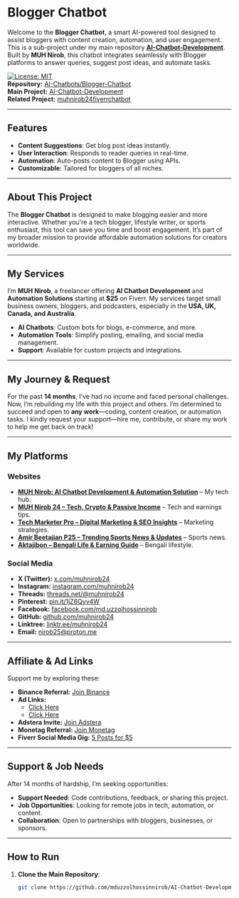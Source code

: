 # Blogger Chatbot

Welcome to the **Blogger Chatbot**, a smart AI-powered tool designed to assist bloggers with content creation, automation, and user engagement. This is a sub-project under my main repository **[AI-Chatbot-Development](https://github.com/mduzzolhossinnirob/AI-Chatbot-Development)**. Built by **MUH Nirob**, this chatbot integrates seamlessly with Blogger platforms to answer queries, suggest post ideas, and automate tasks.

[![License: MIT](https://img.shields.io/badge/License-MIT-yellow.svg)](https://opensource.org/licenses/MIT)  
**Repository:** [AI-Chatbots/Blogger-Chatbot](https://github.com/mduzzolhossinnirob/AI-Chatbot-Development/tree/main/AI-Chatbots/Blogger-Chatbot)  
**Main Project:** [AI-Chatbot-Development](https://github.com/mduzzolhossinnirob/AI-Chatbot-Development)  
**Related Project:** [muhnirob24fiverrchatbot](https://github.com/mduzzolhossinnirob/muhnirob24fiverrchatbot)

---

## Features

- **Content Suggestions**: Get blog post ideas instantly.
- **User Interaction**: Responds to reader queries in real-time.
- **Automation**: Auto-posts content to Blogger using APIs.
- **Customizable**: Tailored for bloggers of all niches.

---

## About This Project

The **Blogger Chatbot** is designed to make blogging easier and more interactive. Whether you're a tech blogger, lifestyle writer, or sports enthusiast, this tool can save you time and boost engagement. It’s part of my broader mission to provide affordable automation solutions for creators worldwide.

---

## My Services

I’m **MUH Nirob**, a freelancer offering **AI Chatbot Development** and **Automation Solutions** starting at **$25** on Fiverr. My services target small business owners, bloggers, and podcasters, especially in the **USA, UK, Canada, and Australia**.

- **AI Chatbots**: Custom bots for blogs, e-commerce, and more.
- **Automation Tools**: Simplify posting, emailing, and social media management.
- **Support**: Available for custom projects and integrations.

---

## My Journey & Request

For the past **14 months**, I’ve had no income and faced personal challenges. Now, I’m rebuilding my life with this project and others. I’m determined to succeed and open to **any work**—coding, content creation, or automation tasks. I kindly request your support—hire me, contribute, or share my work to help me get back on track!

---

## My Platforms

### Websites

- **[MUH Nirob: AI Chatbot Development & Automation Solution](https://www.nirobtech.com/)** – My tech hub.
- **[MUH Nirob 24 – Tech, Crypto & Passive Income](https://muhnirob24.blogspot.com/)** – Tech and earnings tips.
- **[Tech Marketer Pro – Digital Marketing & SEO Insights](https://techmarketerpro.blogspot.com/)** – Marketing strategies.
- **[Amir Beetajian P25 – Trending Sports News & Updates](https://amirbeetajianp25.blogspot.com/)** – Sports news.
- **[Aktajibon – Bengali Life & Earning Guide](https://aktajibon.blogspot.com/)** – Bengali lifestyle.

### Social Media

- **X (Twitter):** [x.com/muhnirob24](https://x.com/muhnirob24)  
- **Instagram:** [instagram.com/muhnirob24](https://www.instagram.com/muhnirob24)  
- **Threads:** [threads.net/@muhnirob24](https://www.threads.net/@muhnirob24)  
- **Pinterest:** [pin.it/1jZ6Qyv4W](https://pin.it/1jZ6Qyv4W)  
- **Facebook:** [facebook.com/md.uzzolhossinnirob](https://www.facebook.com/md.uzzolhossinnirob)  
- **GitHub:** [github.com/muhnirob24](https://github.com/muhnirob24)  
- **Linktree:** [linktr.ee/muhnirob24](https://linktr.ee/muhnirob24)  
- **Email:** [nirob25@proton.me](mailto:nirob25@proton.me)  

---

## Affiliate & Ad Links

Support me by exploring these:

- **Binance Referral:** [Join Binance](https://www.binance.com/referral/earn-together/refertoearn2000usdc/claim?hl=en&ref=GRO_14352_OZ461)  
- **Ad Links:**  
  - [Click Here](https://beetlestaircaselobster.com/q50i8hhww?key=c9f2fcf4e4236d197a23cc4d2405c35e)  
  - [Click Here](https://goathaga.top/4/9080624)  
- **Adstera Invite:** [Join Adstera](https://beta.publishers.adsterra.com/referral/6wHX62iKYq)  
- **Monetag Referral:** [Join Monetag](https://monetag.com/?ref_id=ztM3)  
- **Fiverr Social Media Gig:** [5 Posts for $5](https://go.fiverr.com/visit/?bta=1083553&brand=fiverrmarketplace&landingPage=https%253A%252F%252Fwww.fiverr.com%252Fs%252F8zVR0PV)  

---

## Support & Job Needs

After 14 months of hardship, I’m seeking opportunities:

- **Support Needed**: Code contributions, feedback, or sharing this project.
- **Job Opportunities**: Looking for remote jobs in tech, automation, or content.
- **Collaboration**: Open to partnerships with bloggers, businesses, or sponsors.

---

## How to Run

1. **Clone the Main Repository**:  
   ```bash
   git clone https://github.com/mduzzolhossinnirob/AI-Chatbot-Development.git
